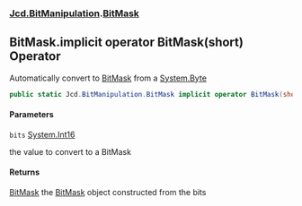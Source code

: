 ### [Jcd.BitManipulation](Jcd.BitManipulation.md 'Jcd.BitManipulation').[BitMask](Jcd.BitManipulation.BitMask.md 'Jcd.BitManipulation.BitMask')

## BitMask.implicit operator BitMask(short) Operator

Automatically convert to [BitMask](Jcd.BitManipulation.BitMask.md 'Jcd.BitManipulation.BitMask') from a [System.Byte](https://docs.microsoft.com/en-us/dotnet/api/System.Byte 'System.Byte')

```csharp
public static Jcd.BitManipulation.BitMask implicit operator BitMask(short bits);
```
#### Parameters

<a name='Jcd.BitManipulation.BitMask.op_ImplicitJcd.BitManipulation.BitMask(short).bits'></a>

`bits` [System.Int16](https://docs.microsoft.com/en-us/dotnet/api/System.Int16 'System.Int16')

the value to convert to a BitMask

#### Returns

[BitMask](Jcd.BitManipulation.BitMask.md 'Jcd.BitManipulation.BitMask')
the [BitMask](Jcd.BitManipulation.BitMask.md 'Jcd.BitManipulation.BitMask') object constructed from the bits